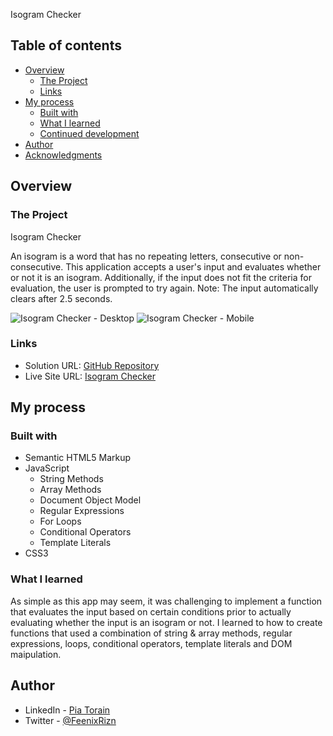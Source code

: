 Isogram Checker

## Table of contents

- [Overview](#overview)
  - [The Project](#the-challenge)
  - [Links](#links)
- [My process](#my-process)
  - [Built with](#built-with)
  - [What I learned](#what-i-learned)
  - [Continued development](#continued-development)
- [Author](#author)
- [Acknowledgments](#acknowledgments)

## Overview

### The Project

Isogram Checker

An isogram is a word that has no repeating letters, consecutive or non-consecutive. This application accepts a user's input and evaluates whether or not it is an isogram. Additionally, if the input does not fit the criteria for evaluation, the user is prompted to try again. Note: The input automatically clears after 2.5 seconds. 

![Isogram Checker - Desktop](https://user-images.githubusercontent.com/66088725/131414018-4fd4c5b7-53ab-4569-a79a-d1ed2d9e50c1.png)
![Isogram Checker - Mobile](https://user-images.githubusercontent.com/66088725/131552320-1e7a7466-2d47-4dd8-be53-9ba26e376ec8.png)


### Links

- Solution URL: [GitHub Repository](https://github.com/Pia007/Isogram)
- Live Site URL: [Isogram Checker](https://pia007.github.io/Isogram/)

## My process

### Built with

- Semantic HTML5 Markup
- JavaScript
  - String Methods
  - Array Methods
  - Document Object Model
  - Regular Expressions
  - For Loops
  - Conditional Operators
  - Template Literals
- CSS3


### What I learned

As simple as this app may seem, it was challenging to implement a function that evaluates the input based on certain conditions prior to actually evaluating whether the input is an isogram or not.  I learned to how to create functions that used a combination of string & array methods, regular expressions, loops, conditional operators, template literals and DOM maipulation.

## Author

- LinkedIn - [Pia Torain](https://www.linkedin.com/in/pia-torain-dev)
- Twitter - [@FeenixRizn](https://www.twitter.com/)
